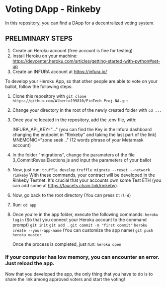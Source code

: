 # Voting DApp - Rinkeby

In this repository, you can find a DApp for a decentralized voting system.

## PRELIMINARY STEPS

1) Create an Heroku account (free account is fine for testing)
2) Install Heroku on your machine: https://devcenter.heroku.com/articles/getting-started-with-python#set-up
3) Create an INFURA account at https://infura.io/

To develop your Heroku App, so that other people are able to vote on your ballot, follow the following steps:

1) Clone this repository with `git clone https://github.com/Alberto199810/FinTech-Proj-NA.git`
2) Change your directory in the root of the newly created folder with `cd ...`
3) Once you're located in the repository, add the .env file, with:

   INFURA_API_KEY="..." (you can find the Key in the Infura dashboard changing the endpoint in "Rinkeby" and taking the last part of the link)
   MNEMONIC="zone seek .." (12 words phrase of your Metamask account)

4) In the folder "migrations", change the parameters of the file 3_CommitRevealElections.js and input the parameters of your ballot
5) Now, just run:
   `truffle develop`
   `truffle migrate --reset --network rinkeby`
   With these commands, your contract will be developed in the Rinkeby Testnet. It's crucial that your accounts own some Test ETH (you can add some at https://faucets.chain.link/rinkeby).
6) Now, go back to the root directory (You can press `Ctrl-d`)
7) Run: `cd app`
8) Once you're in the app folder, execute the following commands:
   `heroku login` (So that you connect your Heroku account to the command prompt)
   `git init`
   `git add .`
   `git commit -m "first commit"`
   `heroku create --your-app-name` (You can customize the app name)
   `git push heroku master`
   
   Once the process is completed, just run:
   `heroku open`
   
### If your computer has low memory, you can encounter an error. Just reload the app.

Now that you developed the app, the only thing that you have to do is to share the link among approved voters and start the voting!   
